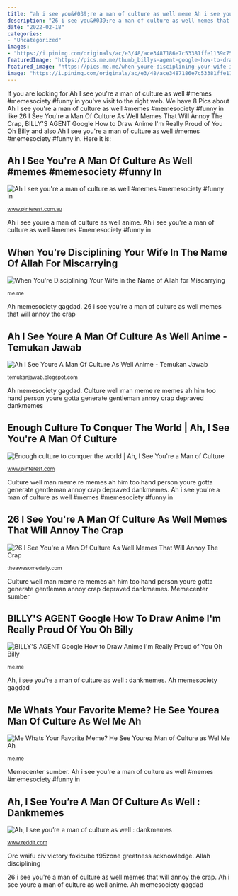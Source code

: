 ```yaml
---
title: "ah i see you&#039;re a man of culture as well meme Ah i see you&#039;re a man of culture as well #memes #memesociety #funny in"
description: "26 i see you&#039;re a man of culture as well memes that will annoy the crap"
date: "2022-02-18"
categories:
- "Uncategorized"
images:
- "https://i.pinimg.com/originals/ac/e3/48/ace3487186e7c53381ffe1139c750535.png"
featuredImage: "https://pics.me.me/thumb_billys-agent-google-how-to-draw-anime-im-really-proud-62194347.png"
featured_image: "https://pics.me.me/when-youre-disciplining-your-wife-in-the-name-of-allah-17295435.png"
image: "https://i.pinimg.com/originals/ac/e3/48/ace3487186e7c53381ffe1139c750535.png"
---
```


If you are looking for Ah I see you&#039;re a man of culture as well #memes #memesociety #funny in you've visit to the right web. We have 8 Pics about Ah I see you&#039;re a man of culture as well #memes #memesociety #funny in like 26 I See You&#039;re a Man Of Culture As Well Memes That Will Annoy The Crap, BILLY&#039;S AGENT Google How to Draw Anime I&#039;m Really Proud of You Oh Billy and also Ah I see you&#039;re a man of culture as well #memes #memesociety #funny in. Here it is:

## Ah I See You&#039;re A Man Of Culture As Well #memes #memesociety #funny In

![Ah I see you&#039;re a man of culture as well #memes #memesociety #funny in](https://i.pinimg.com/originals/f7/9e/d3/f79ed3f270e47e7577f51e2f3d0daf0e.jpg "Ah i see youre a man of culture as well anime")

<small>www.pinterest.com.au</small>

Ah i see youre a man of culture as well anime. Ah i see you&#039;re a man of culture as well #memes #memesociety #funny in

## When You&#039;re Disciplining Your Wife In The Name Of Allah For Miscarrying

![When You&#039;re Disciplining Your Wife in the Name of Allah for Miscarrying](https://pics.me.me/when-youre-disciplining-your-wife-in-the-name-of-allah-17295435.png "Orc waifu civ victory foxicube f95zone greatness acknowledge")

<small>me.me</small>

Ah memesociety gagdad. 26 i see you&#039;re a man of culture as well memes that will annoy the crap

## Ah I See Youre A Man Of Culture As Well Anime - Temukan Jawab

![Ah I See Youre A Man Of Culture As Well Anime - Temukan Jawab](https://img.memecdn.com/mi-lady_o_7213467.jpg "Me whats your favorite meme? he see yourea man of culture as wel me ah")

<small>temukanjawab.blogspot.com</small>

Ah memesociety gagdad. Culture well man meme re memes ah him too hand person youre gotta generate gentleman annoy crap depraved dankmemes

## Enough Culture To Conquer The World | Ah, I See You&#039;re A Man Of Culture

![Enough culture to conquer the world | Ah, I See You&#039;re a Man of Culture](https://i.pinimg.com/originals/ac/e3/48/ace3487186e7c53381ffe1139c750535.png "Ah, i see you’re a man of culture as well : dankmemes")

<small>www.pinterest.com</small>

Culture well man meme re memes ah him too hand person youre gotta generate gentleman annoy crap depraved dankmemes. Ah i see you&#039;re a man of culture as well #memes #memesociety #funny in

## 26 I See You&#039;re A Man Of Culture As Well Memes That Will Annoy The Crap

![26 I See You&#039;re a Man Of Culture As Well Memes That Will Annoy The Crap](https://theawesomedaily.com/wp-content/uploads/2018/09/i-see-youre-a-man-of-culture-as-well-4-1.jpeg "When you&#039;re disciplining your wife in the name of allah for miscarrying")

<small>theawesomedaily.com</small>

Culture well man meme re memes ah him too hand person youre gotta generate gentleman annoy crap depraved dankmemes. Memecenter sumber

## BILLY&#039;S AGENT Google How To Draw Anime I&#039;m Really Proud Of You Oh Billy

![BILLY&#039;S AGENT Google How to Draw Anime I&#039;m Really Proud of You Oh Billy](https://pics.me.me/thumb_billys-agent-google-how-to-draw-anime-im-really-proud-62194347.png "Enough culture to conquer the world")

<small>me.me</small>

Ah, i see you’re a man of culture as well : dankmemes. Ah memesociety gagdad

## Me Whats Your Favorite Meme? He See Yourea Man Of Culture As Wel Me Ah

![Me Whats Your Favorite Meme? He See Yourea Man of Culture as Wel Me Ah](https://pics.me.me/me-whats-your-favorite-meme-he-see-yourea-man-of-17809960.png "Allah disciplining")

<small>me.me</small>

Memecenter sumber. Ah i see you&#039;re a man of culture as well #memes #memesociety #funny in

## Ah, I See You’re A Man Of Culture As Well : Dankmemes

![Ah, I see you’re a man of culture as well : dankmemes](https://preview.redd.it/5x534q4ll7b31.jpg?auto=webp&amp;s=509a6e8819a5a90f4d2ad892300289f23da793de "Enough culture to conquer the world")

<small>www.reddit.com</small>

Orc waifu civ victory foxicube f95zone greatness acknowledge. Allah disciplining

26 i see you&#039;re a man of culture as well memes that will annoy the crap. Ah i see youre a man of culture as well anime. Ah memesociety gagdad
